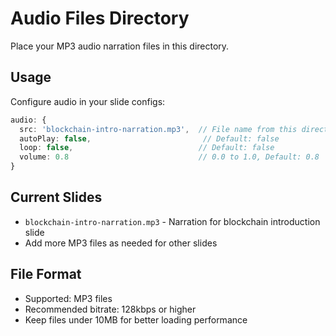 # Audio Files Directory

Place your MP3 audio narration files in this directory.

## Usage

Configure audio in your slide configs:

```typescript
audio: {
  src: 'blockchain-intro-narration.mp3',  // File name from this directory
  autoPlay: false,                         // Default: false
  loop: false,                            // Default: false
  volume: 0.8                             // 0.0 to 1.0, Default: 0.8
}
```

## Current Slides

- `blockchain-intro-narration.mp3` - Narration for blockchain introduction slide
- Add more MP3 files as needed for other slides

## File Format

- Supported: MP3 files
- Recommended bitrate: 128kbps or higher
- Keep files under 10MB for better loading performance 